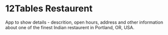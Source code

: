 # 12Tables Restaurent
App to show details - descrition, open hours, address and other information about one of the finest Indian restaurent in Portland, OR, USA.
